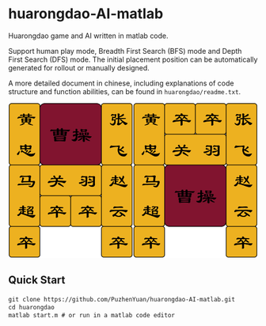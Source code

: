 # huarongdao-AI-matlab
Huarongdao game and AI written in matlab code.

Support human play mode, Breadth First Search (BFS) mode and Depth First Search (DFS) mode. 
The initial placement position can be automatically generated for rollout or manually designed.

A more detailed document in chinese, including explanations of code structure and function abilities, can be found in `huarongdao/readme.txt`.

<img src="photo/interface.png" width="50%"><img src="photo/interface2.png" width="50%">

## Quick Start
```
git clone https://github.com/PuzhenYuan/huarongdao-AI-matlab.git
cd huarongdao
matlab start.m # or run in a matlab code editor
```

